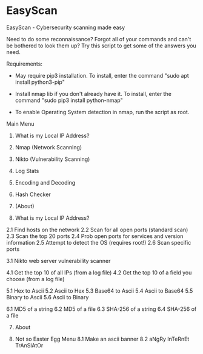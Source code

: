 # EasyScan

EasyScan - Cybersecurity scanning made easy

Need to do some reconnaissance? Forgot all of your commands and can't be bothered to look them up? Try this script to get some of the answers you need.

Requirements:

- May require pip3 installation. To install, enter the command "sudo apt install python3-pip"

- Install nmap lib if you don't already have it. To install, enter the command "sudo pip3 install python-nmap"

- To enable Operating System detection in nmap, run the script as root.




Main Menu
1. What is my Local IP Address?
2. Nmap (Network Scanning)
3. Nikto (Vulnerability Scanning)
4. Log Stats
5. Encoding and Decoding
6. Hash Checker
7. (About)




1. What is my Local IP Address?

2.1 Find hosts on the network
2.2 Scan for all open ports (standard scan)
2.3 Scan the top 20 ports
2.4 Prob open ports for services and version information
2.5 Attempt to detect the OS (requires root!)
2.6 Scan specific ports

3.1 Nikto web server vulnerability scanner

4.1 Get the top 10 of all IPs (from a log file)
4.2 Get the top 10 of a field you choose (from a log file)

5.1 Hex to Ascii
5.2 Ascii to Hex
5.3 Base64 to Ascii
5.4 Ascii to Base64
5.5 Binary to Ascii
5.6 Ascii to Binary

6.1 MD5 of a string
6.2 MD5 of a file
6.3 SHA-256 of a string
6.4 SHA-256 of a file

7. About

8. Not so Easter Egg Menu
8.1 Make an ascii banner
8.2 aNgRy InTeRnEt TrAnSlAtOr



